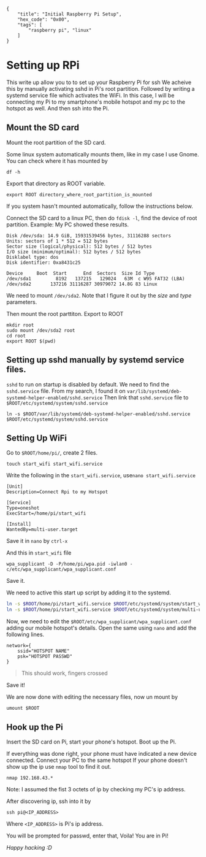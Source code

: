```blogcfg
{
	"title": "Initial Raspberry Pi Setup",
	"hex_code": "0x00",
	"tags": [
		"raspberry pi", "linux" 
	]
}
```

# Setting up RPi

This write up allow you to to set up your Raspberry Pi for ssh
We acheive this by manually activating sshd in Pi's root partition.
Followed by writing a systemd service file which activates the WiFi.
In this case, I will be connecting my Pi to my smartphone's mobile hotspot and my pc to the hotspot as well.
And then ssh into the Pi.

## Mount the SD card

Mount the root partition of the SD card.

Some linux system automatically mounts them, like in my case I use Gnome.
You can check where it has mounted by 

```
df -h
```

Export that directory as ROOT variable.

```
export ROOT directory_where_root_partition_is_mounted
```   

If you system hasn't mounted automatically, follow the instructions below.
  
Connect the SD card to a linux PC, then do
`fdisk -l`, find the device of root partition. Example:
My PC showed these results.

```
Disk /dev/sda: 14.9 GiB, 15931539456 bytes, 31116288 sectors
Units: sectors of 1 * 512 = 512 bytes
Sector size (logical/physical): 512 bytes / 512 bytes
I/O size (minimum/optimal): 512 bytes / 512 bytes
Disklabel type: dos
Disk identifier: 0xa8431c25

Device     Boot  Start      End  Sectors  Size Id Type
/dev/sda1         8192   137215   129024   63M  c W95 FAT32 (LBA)
/dev/sda2       137216 31116287 30979072 14.8G 83 Linux
```

We need to mount `/dev/sda2`. Note that I figure it out by the *size* and *type* parameters.

Then mount the root parttiton. Export to ROOT

```
mkdir root
sudo mount /dev/sda2 root
cd root
export ROOT $(pwd)
```

## Setting up sshd manually by systemd service files.

`sshd` to run on startup is disabled by default. We need to find the `sshd.service` file.
From my search, I found it on `var/lib/systemd/deb-systemd-helper-enabled/sshd.service`
Then link that `sshd.service` file to `$ROOT/etc/systemd/system/sshd.service`

```
ln -s $ROOT/var/lib/systemd/deb-systemd-helper-enabled/sshd.service $ROOT/etc/systemd/system/sshd.service
```

## Setting Up WiFi

Go to `$ROOT/home/pi/`, create 2 files.

```
touch start_wifi start_wifi.service
```   

Write the following in the `start_wifi.service`, use`nano start_wifi.service`

```
[Unit]
Description=Connect Rpi to my Hotspot

[Service]
Type=oneshot
ExecStart=/home/pi/start_wifi

[Install]
WantedBy=multi-user.target
```

Save it in `nano` by `ctrl-x`

And this in `start_wifi` file

```
wpa_supplicant -D -P/home/pi/wpa.pid -iwlan0 -c/etc/wpa_supplicant/wpa_supplicant.conf
```

Save it.

We need to active this start up script by adding it to the systemd.

```sh
ln -s $ROOT/home/pi/start_wifi.service $ROOT/etc/systemd/system/start_wifi.service
ln -s $ROOT/home/pi/start_wifi.service $ROOT/etc/systemd/system/multi-user.target.wants/start_wifi.service
```
Now, we need to edit the `$ROOT/etc/wpa_supplicant/wpa_supplicant.conf` adding our mobile hotspot's details.
Open the same using `nano` and add the following lines.

```
network={
    ssid="HOTSPOT NAME"
    psk="HOTSPOT PASSWD"
}
```

> This should work, fingers crossed

Save it!

We are now done with editing the necessary files, now un mount by

```
umount $ROOT
```

## Hook up the Pi

Insert the SD card on Pi, start your phone's hotspot.
Boot up the Pi.

If everything was done right, your phone must have indicated a new device connected.
Connect your PC to the same hotspot
If your phone doesn't show up the ip use `nmap` tool to find it out.

```
nmap 192.168.43.*
```

Note: I assumed the fist 3 octets of ip by checking my PC's ip address.

After discovering ip, ssh into it by

```
ssh pi@<IP_ADDRESS>
```

Where `<IP_ADDRESS>` is Pi's ip address.

You will be prompted for passwd, enter that, Voila! You are in Pi!

_Happy hacking :D_

